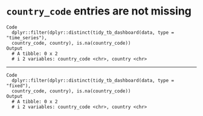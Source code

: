 # `country_code` entries are not missing

    Code
      dplyr::filter(dplyr::distinct(tidy_tb_dashboard(data, type = "time_series"),
      country_code, country), is.na(country_code))
    Output
      # A tibble: 0 x 2
      # i 2 variables: country_code <chr>, country <chr>

---

    Code
      dplyr::filter(dplyr::distinct(tidy_tb_dashboard(data, type = "fixed"),
      country_code, country), is.na(country_code))
    Output
      # A tibble: 0 x 2
      # i 2 variables: country_code <chr>, country <chr>

